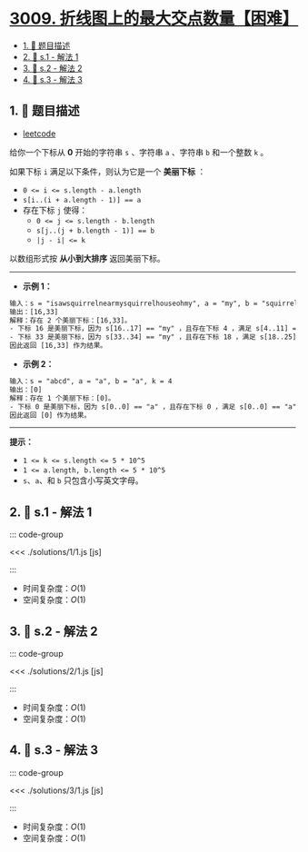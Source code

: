 # [3009. 折线图上的最大交点数量【困难】](https://github.com/tnotesjs/TNotes.leetcode/tree/main/notes/3009.%20%E6%8A%98%E7%BA%BF%E5%9B%BE%E4%B8%8A%E7%9A%84%E6%9C%80%E5%A4%A7%E4%BA%A4%E7%82%B9%E6%95%B0%E9%87%8F%E3%80%90%E5%9B%B0%E9%9A%BE%E3%80%91)

<!-- region:toc -->

- [1. 📝 题目描述](#1--题目描述)
- [2. 🎯 s.1 - 解法 1](#2--s1---解法-1)
- [3. 🎯 s.2 - 解法 2](#3--s2---解法-2)
- [4. 🎯 s.3 - 解法 3](#4--s3---解法-3)

<!-- endregion:toc -->

## 1. 📝 题目描述

- [leetcode](https://leetcode.cn/problems/find-beautiful-indices-in-the-given-array-ii/)

给你一个下标从 **0** 开始的字符串 `s` 、字符串 `a` 、字符串 `b` 和一个整数 `k` 。

如果下标 `i` 满足以下条件，则认为它是一个 **美丽下标** ：

- `0 <= i <= s.length - a.length`
- `s[i..(i + a.length - 1)] == a`
- 存在下标 `j` 使得：
  - `0 <= j <= s.length - b.length`
  - `s[j..(j + b.length - 1)] == b`
  - `|j - i| <= k`

以数组形式按 **从小到大排序** 返回美丽下标。

---

- **示例 1：**

```txt
输入：s = "isawsquirrelnearmysquirrelhouseohmy", a = "my", b = "squirrel", k = 15
输出：[16,33]
解释：存在 2 个美丽下标：[16,33]。
- 下标 16 是美丽下标，因为 s[16..17] == "my" ，且存在下标 4 ，满足 s[4..11] == "squirrel" 且 |16 - 4| <= 15 。
- 下标 33 是美丽下标，因为 s[33..34] == "my" ，且存在下标 18 ，满足 s[18..25] == "squirrel" 且 |33 - 18| <= 15 。
因此返回 [16,33] 作为结果。
```

- **示例 2：**

```txt
输入：s = "abcd", a = "a", b = "a", k = 4
输出：[0]
解释：存在 1 个美丽下标：[0]。
- 下标 0 是美丽下标，因为 s[0..0] == "a" ，且存在下标 0 ，满足 s[0..0] == "a" 且 |0 - 0| <= 4 。
因此返回 [0] 作为结果。
```

---

**提示：**

- `1 <= k <= s.length <= 5 * 10^5`
- `1 <= a.length, b.length <= 5 * 10^5`
- `s`、`a`、和 `b` 只包含小写英文字母。

## 2. 🎯 s.1 - 解法 1

::: code-group

<<< ./solutions/1/1.js [js]

:::

- 时间复杂度：$O(1)$
- 空间复杂度：$O(1)$

## 3. 🎯 s.2 - 解法 2

::: code-group

<<< ./solutions/2/1.js [js]

:::

- 时间复杂度：$O(1)$
- 空间复杂度：$O(1)$

## 4. 🎯 s.3 - 解法 3

::: code-group

<<< ./solutions/3/1.js [js]

:::

- 时间复杂度：$O(1)$
- 空间复杂度：$O(1)$
